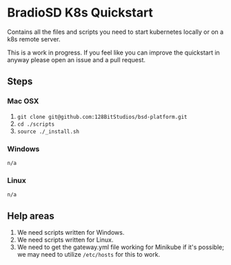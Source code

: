 # BradioSD K8s Quickstart

Contains all the files and scripts you need to start kubernetes locally or on a k8s remote server.

This is a work in progress. If you feel like you can improve the quickstart in anyway please open an issue and a pull request.

## Steps

### Mac OSX

1. `git clone git@github.com:128BitStudios/bsd-platform.git`
2. `cd ./scripts`
3. `source ./_install.sh`

### Windows

`n/a`

### Linux

`n/a`

## Help areas

1. We need scripts written for Windows.
2. We need scripts written for Linux.
3. We need to get the gateway.yml file working for Minikube if it's possible; we may need to utilize `/etc/hosts` for this to work.
